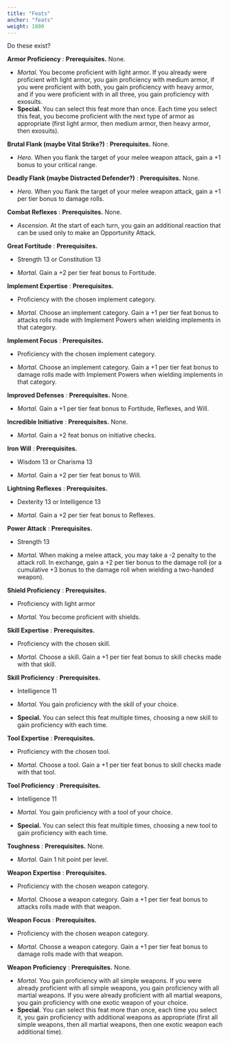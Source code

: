 ```yaml
---
title: "Feats"
anchor: "feats"
weight: 1800
---
```


Do these exist?

**Armor Proficiency**
: **Prerequisites.**  None.

- *Mortal.* You become proficient with light armor. If you already were proficient with light armor, you gain proficiency with medium armor, if you were proficient with both, you gain proficiency with heavy armor, and if you were proficient with in all three, you gain proficiency with exosuits.
- **Special.** You can select this feat more than once. Each time you select this feat, you become proficient with the next type of armor as appropriate (first light armor, then medium armor, then heavy armor, then exosuits).


**Brutal Flank (maybe Vital Strike?)**
: **Prerequisites.**  None.

- *Hero.* When you flank the target of your melee weapon attack, gain a +1 bonus to your critical range.

**Deadly Flank (maybe Distracted Defender?)**
: **Prerequisites.**  None.

- *Hero.* When you flank the target of your melee weapon attack, gain a +1 per tier bonus to damage rolls.

**Combat Reflexes**
: **Prerequisites.**  None.

- *Ascension.* At the start of each turn, you gain an additional reaction that can be used only to make an Opportunity Attack.

**Great Fortitude**
: **Prerequisites.**
  - Strength 13 or Constitution 13

- *Mortal.* Gain a +2 per tier feat bonus to Fortitude.

**Implement Expertise**
: **Prerequisites.**
  - Proficiency with the chosen implement category.

- *Mortal.* Choose an implement category. Gain a +1 per tier feat bonus to attacks rolls made with Implement Powers when wielding implements in that category.

**Implement Focus**
: **Prerequisites.**
  - Proficiency with the chosen implement category.

- *Mortal.* Choose an implement category. Gain a +1 per tier feat bonus to damage rolls made with Implement Powers when wielding implements in that category.

**Improved Defenses**
: **Prerequisites.**  None.

- *Mortal.* Gain a +1 per tier feat bonus to Fortitude, Reflexes, and Will.

**Incredible Initiative**
: **Prerequisites.**  None.

- *Mortal.* Gain a +2 feat bonus on initiative checks.

**Iron Will**
: **Prerequisites.**
  - Wisdom 13 or Charisma 13

- *Mortal.* Gain a +2 per tier feat bonus to Will.

**Lightning Reflexes**
: **Prerequisites.**
  - Dexterity 13 or Intelligence 13

- *Mortal.* Gain a +2 per tier feat bonus to Reflexes.

**Power Attack**
: **Prerequisites.**
  - Strength 13

- *Mortal.* When making a melee attack, you may take a -2 penalty to the attack roll. In exchange, gain a +2 per tier bonus to the damage roll (or a cumulative +3 bonus to the damage roll when wielding a two-handed weapon).

**Shield Proficiency**
: **Prerequisites.**
  - Proficiency with light armor

- *Mortal.* You become proficient with shields.

**Skill Expertise**
: **Prerequisites.**
  - Proficiency with the chosen skill.

- *Mortal.* Choose a skill. Gain a +1 per tier feat bonus to skill checks made with that skill.

**Skill Proficiency**
: **Prerequisites.**
  - Intelligence 11

- *Mortal.* You gain proficiency with the skill of your choice.
- **Special.** You can select this feat multiple times, choosing a new skill to gain proficiency with each time.


**Tool Expertise**
: **Prerequisites.**
  - Proficiency with the chosen tool.

- *Mortal.* Choose a tool. Gain a +1 per tier feat bonus to skill checks made with that tool.

**Tool Proficiency**
: **Prerequisites.**
  - Intelligence 11

- *Mortal.* You gain proficiency with a tool of your choice.
- **Special.** You can select this feat multiple times, choosing a new tool to gain proficiency with each time.


**Toughness**
: **Prerequisites.**  None.

- *Mortal.* Gain 1 hit point per level.

**Weapon Expertise**
: **Prerequisites.**
  - Proficiency with the chosen weapon category.

- *Mortal.* Choose a weapon category. Gain a +1 per tier feat bonus to attacks rolls made with that weapon.

**Weapon Focus**
: **Prerequisites.**
  - Proficiency with the chosen weapon category.

- *Mortal.* Choose a weapon category. Gain a +1 per tier feat bonus to damage rolls made with that weapon.

**Weapon Proficiency**
: **Prerequisites.**  None.

- *Mortal.* You gain proficiency with all simple weapons. If you were already proficient with all simple weapons, you gain proficiency with all martial weapons. If you were already proficient with all martial weapons, you gain proficiency with one exotic weapon of your choice.
-  **Special.** You can select this feat more than once, each time you select it, you gain proficiency with additional weapons as appropriate (first all simple weapons, then all martial weapons, then one exotic weapon each additional time).

